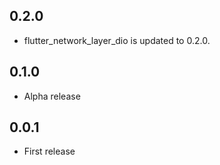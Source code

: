 ## 0.2.0

* flutter_network_layer_dio is updated to 0.2.0.

## 0.1.0

* Alpha release

## 0.0.1

* First release
